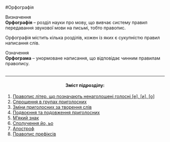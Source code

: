 #Орфографія

<div class="eoz-wrap">
<span class="eoz">Визначення</span>
<div class="eoz-text">
<strong>Орфографiя</strong> – роздiл науки про мову, що вивчає систему правил передавання звукової мови на письмi, тобто правопис.
</div>
</div>

Орфографiя мiстить кiлька роздiлiв, кожен iз яких є сукупнiстю правил написання слiв.

<div class="eoz-wrap">
<span class="eoz">Означення</span>
<div class="eoz-text">
<strong>Орфограма</strong> – унормоване написання, що вiдповiдає чинним правилам правопису.
</div>
</div>


<br>
<hr>
<center><h4>Зміст підрозділу:</h4></center>

   1. [Правопис лiтер, що позначають ненаголошенi голоснi [е], [и], [о]](12/pravopis_liter_scho_poznachayut.md)
   2. [Спрощення в групах приголосних](12/sproschennya_v_grupah_prigilisnih.md)
   3. [Змiни приголосних за творення слiв](12/zmini_prigolosnih_ta_tvorennya_sliv.md)
   4. [Подвоєння та подовження приголосних](12/podvoyennya_to_podovzennya.md)
   5. [М’який знак](12/myakiy_znak.md)
   6. [Сполучення йо, ьо](12/spoluchennya_yo_io.md)
   7. [Апостроф](12/apostrof.md)
   8. [Правопис префiксiв](12/pravopis_prefiksiv.md)